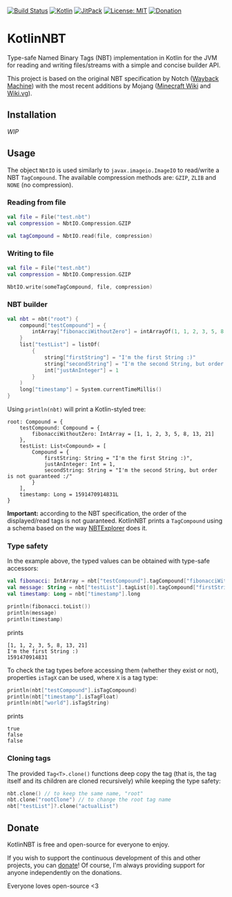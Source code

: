 [![Build Status](https://travis-ci.com/luizrcs/KotlinNBT.svg?branch=master)](https://travis-ci.com/luizrcs/KotlinNBT)
[![Kotlin](https://img.shields.io/badge/kotlin-1.5.21-green)](https://kotlinlang.org/)
[![JitPack](https://jitpack.io/v/luizrcs/KotlinNBT.svg)](https://jitpack.io/#luizrcs/KotlinNBT)
[![License: MIT](https://img.shields.io/github/license/luizrcs/KotlinNBT)](https://opensource.org/licenses/MIT)
[![Donation](https://img.shields.io/badge/donate-DonorBox-blue)](https://donorbox.org/luizrcs)

# KotlinNBT

Type-safe Named Binary Tags (NBT) implementation in Kotlin for the JVM for reading and writing files/streams with a
simple and concise builder API.

This project is based on the original NBT specification by Notch ([Wayback Machine][WebArchive]) with the most recent
additions by Mojang ([Minecraft Wiki][Gamepedia] and [Wiki.vg][WikiVG]).

## Installation

*WIP*

## Usage

The object `NbtIO` is used similarly to `javax.imageio.ImageIO` to read/write a NBT `TagCompound`. The available
compression methods are: `GZIP`, `ZLIB` and `NONE` (no compression).

### Reading from file

```kotlin
val file = File("test.nbt")
val compression = NbtIO.Compression.GZIP

val tagCompound = NbtIO.read(file, compression)
```

### Writing to file

```kotlin
val file = File("test.nbt")
val compression = NbtIO.Compression.GZIP

NbtIO.write(someTagCompound, file, compression)
```

### NBT builder

```kotlin
val nbt = nbt("root") {
    compound["testCompound"] = {
        intArray["fibonacciWithoutZero"] = intArrayOf(1, 1, 2, 3, 5, 8, 13, 21)
    }
    list["testList"] = listOf(
        {
            string["firstString"] = "I'm the first String :)"
            string["secondString"] = "I'm the second String, but order is not guaranteed :/"
            int["justAnInteger"] = 1
        }
    )
    long["timestamp"] = System.currentTimeMillis()
}
```

Using `println(nbt)` will print a Kotlin-styled tree:

```
root: Compound = {
    testCompound: Compound = {
        fibonacciWithoutZero: IntArray = [1, 1, 2, 3, 5, 8, 13, 21]
    },
    testList: List<Compound> = [
        Compound = {
            firstString: String = "I'm the first String :)",
            justAnInteger: Int = 1,
            secondString: String = "I'm the second String, but order is not guaranteed :/"
        }
    ],
    timestamp: Long = 1591470914831L
}
```

**Important:** according to the NBT specification, the order of the displayed/read tags is not guaranteed. KotlinNBT
prints a `TagCompound` using a schema based on the way [NBTExplorer][NBTExplorer] does it.

### Type safety

In the example above, the typed values can be obtained with type-safe accessors:

```kotlin
val fibonacci: IntArray = nbt["testCompound"].tagCompound["fibonacciWithoutZero"].intArray
val message: String = nbt["testList"].tagList[0].tagCompound["firstString"].string
val timestamp: Long = nbt["timestamp"].long

println(fibonacci.toList())
println(message)
println(timestamp)
``` 

prints

```
[1, 1, 2, 3, 5, 8, 13, 21]
I'm the first String :)
1591470914831
```

To check the tag types before accessing them (whether they exist or not), properties `isTagX` can be used, where `X` is
a tag type:

```kotlin
println(nbt["testCompound"].isTagCompound)
println(nbt["timestamp"].isTagFloat)
println(nbt["world"].isTagString)
```

prints

```
true
false
false
```

### Cloning tags

The provided `Tag<T>.clone()` functions deep copy the tag (that is, the tag itself and its children are cloned
recursively) while keeping the type safety:

```kotlin
nbt.clone() // to keep the same name, "root"
nbt.clone("rootClone") // to change the root tag name
nbt["testList"]?.clone("actualList")
```

## Donate

KotlinNBT is free and open-source for everyone to enjoy.

If you wish to support the continuous development of this and other projects, you can [donate][Donation]! Of course, I'm
always providing support for anyone independently on the donations.

Everyone loves open-source <3

[WebArchive]: https://web.archive.org/web/20100124085747/http://www.minecraft.net/docs/NBT.txt

[Gamepedia]: https://minecraft.gamepedia.com/NBT_format

[WikiVG]: https://wiki.vg/NBT

[NBTExplorer]: https://github.com/jaquadro/NBTExplorer

[Donation]: https://donorbox.org/luizrcs